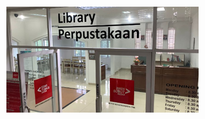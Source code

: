 ![Deskripsi Gambar](https://github.com/zeff99/Asmodeus/blob/main/images/WhatsApp%20Image%202024-09-13%20at%2013.21.05.jpeg)
